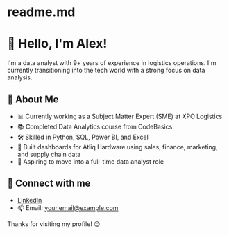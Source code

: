 # readme.md
# 👋 Hello, I'm Alex!

I'm a data analyst with 9+ years of experience in logistics operations. I'm currently transitioning into the tech world with a strong focus on data analysis.

## 🌟 About Me

- 📊 Currently working as a Subject Matter Expert (SME) at XPO Logistics
- 📚 Completed Data Analytics course from CodeBasics
- 🛠️ Skilled in Python, SQL, Power BI, and Excel
- 🚀 Built dashboards for Atliq Hardware using sales, finance, marketing, and supply chain data
- 🎯 Aspiring to move into a full-time data analyst role

## 🔗 Connect with me

- [LinkedIn](https://www.linkedin.com/in/your-link/)
- 📫 Email: your.email@example.com

Thanks for visiting my profile! 😊
